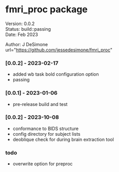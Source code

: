 fmri_proc package
==========
Version: 0.0.2 <br/>
Status: build::passing <br/>
Date: Feb 2023 <br/>

Author: J DeSimone <br/>
url="https://github.com/jessedesimone/fmri_proc"

### [0.0.2] - 2023-02-17
- added wb task bold configuration option
- passing

### [0.0.1] - 2023-01-06
- pre-release build and test

### [0.0.2] - 2023-10-08
- conformance to BIDS structure
- config directory for subject lists
- deoblique check for during brain extraction tool

### todo
- overwrite option for preproc
